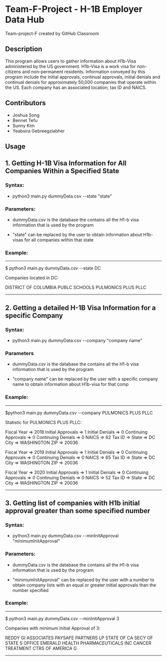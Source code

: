 # Team-F-Project - H-1B Employer Data Hub


Team-project-F created by GitHub Classroom

## Description

This program allows users to gather information about H1b-Visa administered by the US government. H1b-Visa is a work visa for non-citizens and non-permanent residents. Information conveyed by this program include the initial approvals, continual approvals, initial denials and continual denials for approximately 50,000 companies that operate within the US. Each company has an associated location, tax ID and NAICS.

## Contributors

- Joshua Song
- Bennet Tefu
- Sunny Kim
- Yeabsira Gebreegziabher

## Usage
## 1. Getting H-1B Visa Information for All Companies Within a Specified State

### Syntax: 

* python3 main.py dummyData.csv --state "state"
### Parameters:
* dummyData.csv is the database the contains all the H1-b visa information that is used by the program

* "state" can be replaced by the user to obtain information about H1b-visas for all companies within that state

### Example:
---------------------------------
$ python3 main.py dummyData.csv --state DC    

Companies located in DC:

DISTRICT OF COLUMBIA PUBLC SCHOOLS
PULMONICS PLUS PLLC

-----------------------------

## 2. Getting a detailed H-1B Visa Information for a specific Company

### Syntax: 

* python3 main.py dummyData.csv --company "company name"
### Parameters
* dummyData.csv is the database the contains all the H1-b visa information that is used by the program

* "company name" can be replaced by the user with a specific company name to obtain information about H1b-visa for that comp

### Example:
---------------------------------
$python3 main.py dummyData.csv --company PULMONICS PLUS PLLC

Statistic for PULMONICS PLUS PLLC:

Fiscal Year => 2018
Initial Approvals => 1
Initial Denials => 0
Continuing Approvals => 0
Continuing Denials => 0
NAICS => 62
Tax ID =>
State => DC
City => WASHINGTON
ZIP => 20036

Fiscal Year => 2019
Initial Approvals => 1
Initial Denials => 0
Continuing Approvals => 0
Continuing Denials => 0
NAICS => 65
Tax ID =>
State => DC
City => WASHINGTON
ZIP => 20036

Fiscal Year => 2020
Initial Approvals => 1
Initial Denials => 0
Continuing Approvals => 0
Continuing Denials => 0
NAICS => 52
Tax ID =>
State => DC
City => WASHINGTON
ZIP => 20036

-----------------------------

## 3. Getting list of companies with H1b initial approval greater than some specified number

### Syntax: 

* python3 main.py dummyData.csv --minInitApproval "minimumInitApproval"
### Parameters:
* dummyData.csv is the database the contains all the H1-b visa information that is used by the program

* "minimumInitApproval" can be replaced by the user with a number to obtain company lists with an equal or greater initial approvals than the number specified

### Example:
---------------------------------
$ python3 main.py dummyData.csv --minInitApproval 3

Companies with minimum Initial Approval of 3:

REDDY GI ASSOCIATES
PAYSAFE PARTNERS LP
STATE OF CA SECY OF STATE S OFFICE
EMERALD HEALTH PHARMACEUTICALS INC
CANCER TREATMENT CTRS OF AMERICA G

-----------------------------







